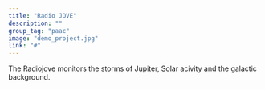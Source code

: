 ```yaml
---
title: "Radio JOVE"
description: ""
group_tag: "paac"
image: "demo_project.jpg" 
link: "#"
---
```


The Radiojove monitors the storms of Jupiter, Solar acivity and the galactic background.
